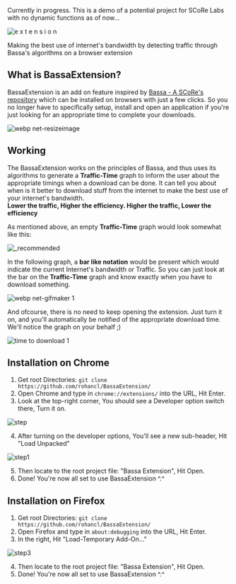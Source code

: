 Currently in progress. This is a demo of a potential project for SCoRe Labs with no dynamic functions as of now...


![e x t e n s i o n](https://user-images.githubusercontent.com/29266591/50261799-31185700-0434-11e9-97df-dd357858df17.png)

Making the best use of internet's bandwidth by detecting traffic through Bassa's algorithms on a browser extension

## What is BassaExtension?
BassaExtension is an add on feature inspired by [Bassa - A SCoRe's repository](https://github.com/scorelab/Bassa) which can be installed on browsers with just a few clicks. So you no longer have to specifically setup, install and open an application if you're just looking for an appropriate time to complete your downloads.

![webp net-resizeimage](https://user-images.githubusercontent.com/29266591/50281689-4c0bbb00-0476-11e9-8d99-8cee7bd3bffe.png)

## Working
The BassaExtension works on the principles of Bassa, and thus uses its algorithms to generate a <b>Traffic-Time</b> graph to inform the user about the appropriate timings when a download can be done. It can tell you about when is it better to download stuff from the internet to make the best use of your internet's bandwidth.<br>
<b>Lower the traffic, Higher the efficiency. Higher the traffic, Lower the efficiency</b>

As mentioned above, an empty <b>Traffic-Time</b> graph would look somewhat like this:

![_recommended](https://user-images.githubusercontent.com/29266591/50279766-b4579e00-0470-11e9-9f5f-66e78d93978e.png)

In the following graph, a <b>bar like notation</b> would be present which would indicate the current Internet's bandwidth or Traffic. So you can just look at the bar on the <b>Traffic-Time</b> graph and know exactly when you have to download something.

![webp net-gifmaker 1](https://user-images.githubusercontent.com/29266591/50280611-faadfc80-0472-11e9-8684-01a197d2c821.gif)

And ofcourse, there is no need to keep opening the extension. Just turn it on, and you'll automatically be notified of the appropriate download time. We'll notice the graph on your behalf ;)

![time to download 1](https://user-images.githubusercontent.com/29266591/50282199-fdf7b700-0477-11e9-95c8-c78bd025f5f1.png)

## Installation on Chrome
1. Get root Directories: ```git clone https://github.com/rohancl/BassaExtension/```
2. Open Chrome and type in ```chrome://extensions/``` into the URL, Hit Enter.
3. Look at the top-right corner, You should see a Developer option switch there, Turn it on.

![step](https://user-images.githubusercontent.com/29266591/50282962-6fd10000-047a-11e9-868a-dcd490777298.png)

4. After turning on the developer options, You'll see a new sub-header, Hit "Load Unpacked"

![step1](https://user-images.githubusercontent.com/29266591/50283029-ae66ba80-047a-11e9-998c-1b036c5e8033.png)

5. Then locate to the root project file: "Bassa Extension", Hit Open.
6. Done! You're now all set to use BassaExtension ^.^
 

 
## Installation on Firefox
1. Get root Directories: ```git clone https://github.com/rohancl/BassaExtension/```
2. Open Firefox and type in ```about:debugging``` into the URL, Hit Enter.
3. In the right, Hit "Load-Temporary Add-On..."

![step3](https://user-images.githubusercontent.com/29266591/50283278-68f6bd00-047b-11e9-858b-e463fa7f9651.png)

4. Then locate to the root project file: "Bassa Extension", Hit Open.
6. Done! You're now all set to use BassaExtension ^.^
